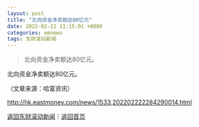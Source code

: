 ```yaml
---
layout: post
title: "北向资金净卖额达80亿元"
date: 2022-02-22 11:15:01 +0800
categories: emnews
tags: 东财滚动新闻
---
```

> 北向资金净卖额达80亿元。

<p>北向资金净卖额达80亿元。</p><p class="em_media">（文章来源：哈富资讯）</p>

<http://hk.eastmoney.com/news/1533,202202222284290014.html>

[返回东财滚动新闻](//finews.withounder.com/emnews/)｜[返回首页](//finews.withounder.com/)
